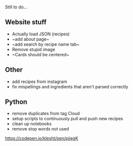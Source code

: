 Still to do...

## Website stuff
- Actually load JSON (recipes)
- ~add about page~
- ~add search by recipe name tab~
- Remove stupid image
- ~Cards should be centered~

## Other
- add recipes from instagram
- fix mispellings and ingredients that aren't parsed correctly

## Python
- remove duplicates from tag Cloud
- setup scripts to continuously pull and push new recipes
- clean up notebooks
- remove stop words not used


https://codepen.io/klesht/pen/pjjegK
